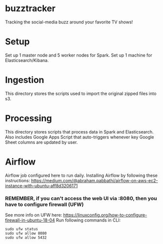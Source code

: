 # buzztracker
Tracking the social-media buzz around your favorite TV shows!

# Setup
Set up 1 master node and 5 worker nodes for Spark. Set up 1 machine for Elasticsearch/Kibana.

# Ingestion
This directory stores the scripts used to import the original zipped files into s3.

# Processing
This directory stores scripts that process data in Spark and Elasticsearch. Also includes Google Apps Script that auto-triggers whenever key Google Sheet columns are updated by user.

# Airflow
Airflow job configured here to run daily.
Installing Airflow by following these instructions:
https://medium.com/@abraham.pabbathi/airflow-on-aws-ec2-instance-with-ubuntu-aff8d3206171

### REMEMBER, if you can't access the web UI via <ec-ip-address>:8080, then you have to configure firewall (UFW)
See more info on UFW here: https://linuxconfig.org/how-to-configure-firewall-in-ubuntu-18-04
Run following commands in CLI:
```
sudo ufw status
sudo ufw allow 8080
sudo ufw allow 5432
```
